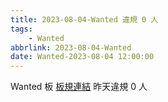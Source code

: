 ```yaml
---
title: 2023-08-04-Wanted 違規 0 人
tags:
    - Wanted
abbrlink: 2023-08-04-Wanted
date: Wanted-2023-08-04 12:00:00
---
```

Wanted 板 [板規連結](https://www.ptt.cc/bbs/Wanted/M.1608829773.A.D3B.html)
昨天違規 0 人
